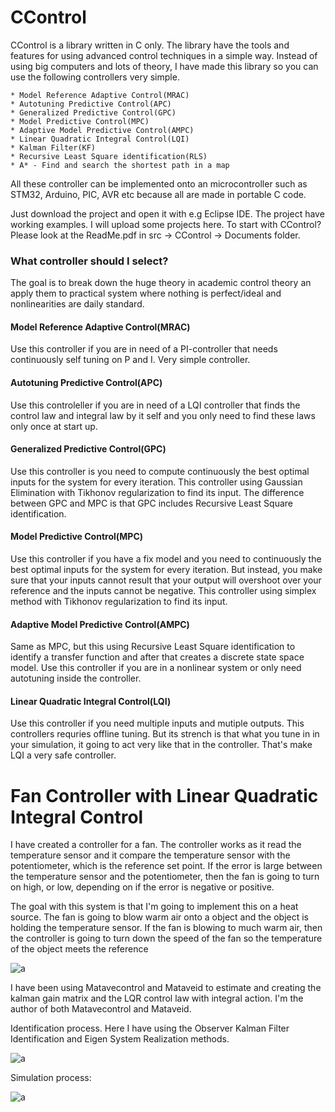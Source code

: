 # CControl

CControl is a library written in C only. The library have the tools and features for using advanced control techniques in a simple way. Instead of using big computers and lots of theory, I have made this library so you can use the following controllers very simple.

```
* Model Reference Adaptive Control(MRAC) 
* Autotuning Predictive Control(APC) 
* Generalized Predictive Control(GPC)
* Model Predictive Control(MPC)
* Adaptive Model Predictive Control(AMPC)
* Linear Quadratic Integral Control(LQI)
* Kalman Filter(KF)
* Recursive Least Square identification(RLS)
* A* - Find and search the shortest path in a map
```

All these controller can be implemented onto an microcontroller such as STM32, Arduino, PIC, AVR etc because all are made in portable C code. 

Just download the project and open it with e.g Eclipse IDE. The project have working examples. I will upload some projects here. To start with CControl? Please look at the ReadMe.pdf in src -> CControl -> Documents folder.

### What controller should I select?

The goal is to break down the huge theory in academic control theory an apply them to practical system where nothing is perfect/ideal and nonlinearities are daily standard.

#### Model Reference Adaptive Control(MRAC) 
Use this controller if you are in need of a PI-controller that needs continuously self tuning on P and I. Very simple controller.

#### Autotuning Predictive Control(APC) 
Use this controleller if you are in need of a LQI controller that finds the control law and integral law by it self and you only need to find these laws only once at start up. 

#### Generalized Predictive Control(GPC)
Use this controller is you need to compute continuously the best optimal inputs for the system for every iteration. This controller using Gaussian Elimination with Tikhonov regularization to find its input. The difference between GPC and MPC is that GPC includes Recursive Least Square identification.

#### Model Predictive Control(MPC)
Use this controller if you have a fix model and you need to continuously the best optimal inputs for the system for every iteration. But instead, you make sure that your inputs cannot result that your output will overshoot over your reference and the inputs cannot be negative. This controller using simplex method with Tikhonov regularization to find its input.

#### Adaptive Model Predictive Control(AMPC)
Same as MPC, but this using Recursive Least Square identification to identify a transfer function and after that creates a discrete state space model. Use this controller if you are in a nonlinear system or only need autotuning inside the controller.

#### Linear Quadratic Integral Control(LQI)
Use this controller if you need multiple inputs and mutiple outputs. This controllers requries offline tuning. But its strench is that what you tune in in your simulation, it going to act very like that in the controller. That's make LQI a very safe controller.

# Fan Controller with Linear Quadratic Integral Control

I have created a controller for a fan. The controller works as it read the temperature sensor and it compare the temperature sensor with the potentiometer, which is the reference set point. If the error is large between the temperature sensor and the potentiometer, then the fan is going to turn on high, or low, depending on if the error is negative or positive. 

The goal with this system is that I'm going to implement this on a heat source. The fan is going to blow warm air onto a object and the object is holding the temperature sensor. If the fan is blowing to much warm air, then the controller is going to turn down the speed of the fan so the temperature of the object meets the reference

![a](https://raw.githubusercontent.com/DanielMartensson/CControl/master/Projects/Fan%20Controller/System.jpg)

I have been using Matavecontrol and Mataveid to estimate and creating the kalman gain matrix and the LQR control law with integral action. I'm the author of both Matavecontrol and Mataveid.

Identification process. Here I have using the Observer Kalman Filter Identification and Eigen System Realization methods.

![a](https://raw.githubusercontent.com/DanielMartensson/CControl/master/Projects/Fan%20Controller/Identification%20and%20simulation/Identification.png)

Simulation process:

![a](https://raw.githubusercontent.com/DanielMartensson/CControl/master/Projects/Fan%20Controller/Identification%20and%20simulation/Simulation.png)


